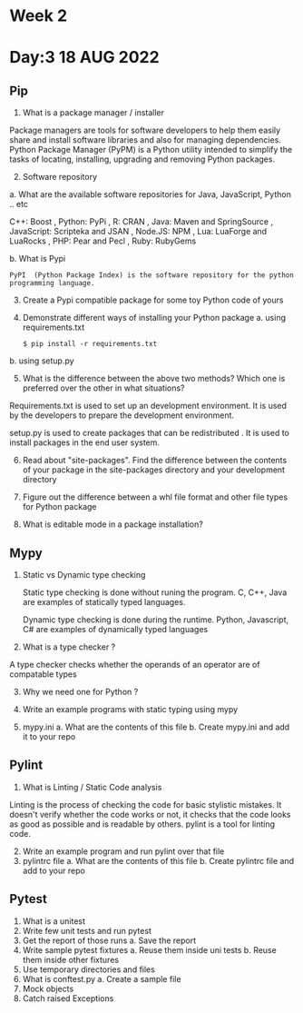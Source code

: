 # Week 2
# Day:3 18 AUG 2022

## Pip
1. What is a package manager / installer

  Package managers are tools for software developers to help them easily share and install software libraries and also for managing dependencies.
  Python Package Manager (PyPM) is a Python utility intended to simplify the tasks of locating, installing, upgrading and removing Python packages.
  
2. Software repository
    
a. What are the available software repositories for Java, JavaScript, Python
.. etc

  C++: Boost ,
  Python: PyPi ,
  R: CRAN ,
  Java: Maven and SpringSource ,
  JavaScript: Scripteka and JSAN ,
  Node.JS: NPM ,
  Lua: LuaForge and LuaRocks ,
  PHP: Pear and Pecl ,
  Ruby: RubyGems 

b. What is Pypi  

    PyPI  (Python Package Index) is the software repository for the python programming language.
    
3. Create a Pypi compatible package for some toy Python code of yours

4. Demonstrate different ways of installing your Python package
  a. using requirements.txt
    ```
    $ pip install -r requirements.txt
    ```
b. using setup.py

5. What is the difference between the above two methods? Which one is preferred
over the other in what situations?

Requirements.txt is used to set up an  development environment.
It is used by the developers to prepare the development environment.

setup.py is used to create packages that can be redistributed .
It is used to install packages in the end user system.

6. Read about "site-packages". Find the difference between the contents of your
package in the site-packages directory and your development directory

7. Figure out the difference between a whl file format and other file types for Python
package

8. What is editable mode in a package installation?


## Mypy
1. Static vs Dynamic type checking 

    Static type checking is done without runing the program. 
    C, C++, Java are examples of statically typed languages.

    Dynamic type checking is done during the runtime.
    Python, Javascript, C# are examples of dynamically typed languages

2. What is a type checker ?

  A type checker checks whether the operands of an operator are of compatable types

3. Why we need one for Python ?

4. Write an example programs with static typing using mypy
5. mypy.ini
  a. What are the contents of this file
  b. Create mypy.ini and add it to your repo

## Pylint
1. What is Linting / Static Code analysis

Linting is the process of checking the code for basic stylistic mistakes. It doesn't verify whether the code works or not, it checks that the code looks as good as possible and is readable by others.
pylint is a tool for linting code.

2. Write an example program and run pylint over that file
3. pylintrc file
  a. What are the contents of this file
  b. Create pylintrc file and add to your repo

## Pytest
1. What is a unitest
2. Write few unit tests and run pytest
3. Get the report of those runs
a. Save the report
4. Write sample pytest fixtures
a. Reuse them inside uni tests
b. Reuse them inside other fixtures
5. Use temporary directories and files
6. What is conftest.py
a. Create a sample file
7. Mock objects
8. Catch raised Exceptions
